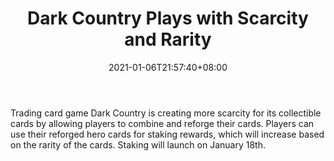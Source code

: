 ﻿---
title: "Dark Country Plays with Scarcity and Rarity"
date: 2021-01-06T21:57:40+08:00
lastmod: 2021-01-06T16:45:40+08:00
draft: false
authors: ["Willard"]
description: "Trading card game Dark Country is creating more scarcity for its collectible cards by allowing players to combine and reforge their cards. Players can use their reforged hero cards for staking rewards, which will increase based on the rarity of the cards. Staking will launch on January 18th."
featuredImage: "dark-country-plays-with-scarcity-and-rarity.png"
tags: ["Strategy Games","Play to Earn"]
categories: ["news"]
news: ["Strategy Games"]
weight: 
lightgallery: true
pinned: false
recommend: false
recommend1: false
---

Trading card game Dark Country is creating more scarcity for its collectible cards by allowing players to combine and reforge their cards. Players can use their reforged hero cards for staking rewards, which will increase based on the rarity of the cards. Staking will launch on January 18th.

<!--more-->

